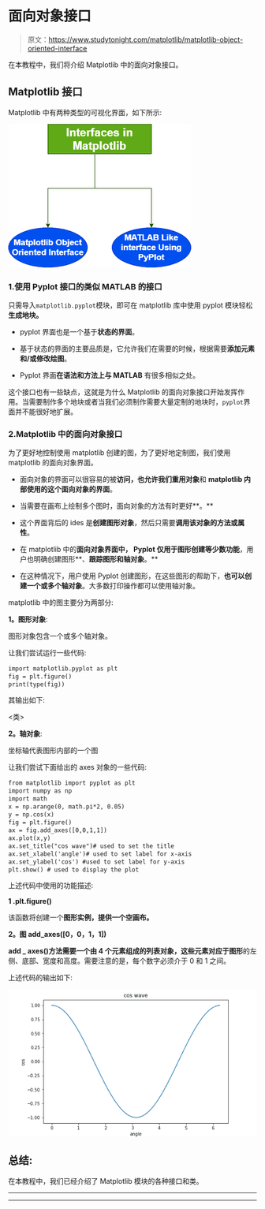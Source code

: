 # 面向对象接口

> 原文：<https://www.studytonight.com/matplotlib/matplotlib-object-oriented-interface>

在本教程中，我们将介绍 Matplotlib 中的面向对象接口。

## Matplotlib 接口

Matplotlib 中有两种类型的可视化界面，如下所示:

![matplotlib Interfaces](img/49e18eb541f0d914cb7ff5c50c238c3a.png)

### 1.使用 Pyplot 接口的类似 MATLAB 的接口

只需导入`matplotlib.pyplot`模块，即可在 matplotlib 库中使用 pyplot 模块轻松**生成地块。**

*   pyplot 界面也是一个基于**状态的界面**。

*   基于状态的界面的主要品质是，它允许我们在需要的时候，根据需要**添加元素和/或修改绘图**。

*   Pyplot 界面**在语法和方法上与 MATLAB** 有很多相似之处。

这个接口也有一些缺点，这就是为什么 Matplotlib 的面向对象接口开始发挥作用。当需要制作多个地块或者当我们必须制作需要大量定制的地块时，`pyplot`界面并不能很好地扩展。

### 2.Matplotlib 中的面向对象接口

为了更好地控制使用 matplotlib 创建的图，为了更好地定制图，我们使用 matplotlib 的面向对象界面。

*   面向对象的界面可以很容易的被**访问，也允许我们重用对象**和 **matplotlib 内部使用的这个面向对象的界面**。

*   当需要在画布上绘制多个图时，面向对象的方法有时更好**。**

*   这个界面背后的 ides 是**创建图形对象**，然后只需要**调用该对象的方法或属性**。

*   在 matplotlib 中的**面向对象界面中， **Pyplot** 仅用于图形创建等少数功能**，用户也明确创建图形**、**跟踪图形和轴对象**。**

*   在这种情况下，用户使用 Pyplot 创建图形，在这些图形的帮助下，**也可以创建一个或多个轴对象**。大多数打印操作都可以使用轴对象。

matplotlib 中的图主要分为两部分:

**1。图形对象**:

图形对象包含一个或多个轴对象。

让我们尝试运行一些代码:

```
import matplotlib.pyplot as plt
fig = plt.figure()
print(type(fig))
```

其输出如下:

<类>

**2。轴对象**:

坐标轴代表图形内部的一个图

让我们尝试下面给出的 axes 对象的一些代码:

```
from matplotlib import pyplot as plt
import numpy as np
import math
x = np.arange(0, math.pi*2, 0.05)
y = np.cos(x)
fig = plt.figure()
ax = fig.add_axes([0,0,1,1])
ax.plot(x,y)
ax.set_title("cos wave")# used to set the title
ax.set_xlabel('angle')# used to set label for x-axis
ax.set_ylabel('cos') #used to set label for y-axis
plt.show() # used to display the plot
```

上述代码中使用的功能描述:

**1 .plt.figure()**

该函数将创建一个**图形实例，提供一个空画布。**

**2。图 add_axes([0，0，1，1])**

**add _ axes()**方法需要一个由 4 个元素组成的**列表对象，这些元素对应于图形**的左侧、底部、宽度和高度。需要注意的是，每个数字必须介于 0 和 1 之间。

上述代码的输出如下:

![](img/7c24e551d5f0667236f4b7b136334cda.png)

## 总结:

在本教程中，我们已经介绍了 Matplotlib 模块的各种接口和类。

* * *

* * *